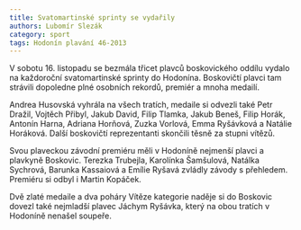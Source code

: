 ```yaml
---
title: Svatomartinské sprinty se vydařily
authors: Lubomír Slezák
category: sport
tags: Hodonín plavání 46-2013
---
```


V sobotu 16. listopadu se bezmála třicet plavců boskovického oddílu vydalo na každoroční svatomartinské sprinty do Hodonína. Boskovičtí plavci tam strávili dopoledne plné osobních rekordů, premiér a mnoha medailí.

Andrea Husovská vyhrála na všech tratích, medaile si odvezli také Petr Dražil, Vojtěch Přibyl, Jakub David, Filip Tlamka, Jakub Beneš, Filip Horák, Antonín Harna, Adriana Horňová, Zuzka Vorlová, Emma Ryšávková a Natálie Horáková. Další boskovičtí reprezentanti skončili těsně za stupni vítězů.

Svou plaveckou závodní premiéru měli v Hodoníně nejmenší plavci a plavkyně Boskovic. Terezka Trubejla, Karolínka Šamšulová, Natálka Sychrová, Barunka Kassaiová a Emílie Ryšavá zvládly závody s přehledem. Premiéru si odbyl i Martin Kopáček.

Dvě zlaté medaile a dva poháry Vítěze kategorie naděje si do Boskovic dovezl také nejmladší plavec Jáchym Ryšávka, který na obou tratích v Hodoníně nenašel soupeře.